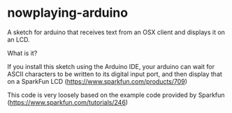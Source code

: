 # nowplaying-arduino
A sketch for arduino that receives text from an OSX client and displays it on an LCD.

What is it?

If you install this sketch using the Arduino IDE, your arduino can wait for ASCII characters to be written
to its digital input port, and then display that on a SparkFun LCD (https://www.sparkfun.com/products/709)

This code is very loosely based on the example code provided by Sparkfun (https://www.sparkfun.com/tutorials/246)

